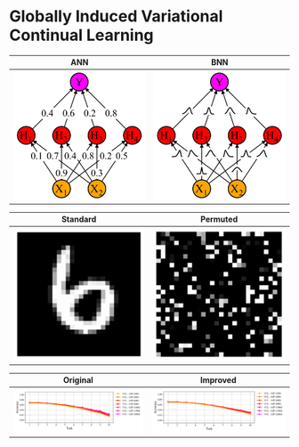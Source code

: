# Globally Induced Variational Continual Learning

|ANN|BNN|
|:-:|:-:|
|![](plots/ann.png)|![](plots/bnn.png)|

|Standard|Permuted|
|:------:|:------:|
|![](plots/standard.png)|![](plots/permuted.png)|

|Original|Improved|
|:------:|:------:|
|![](plots/original_results.png)|![](plots/improved_results.png)|
